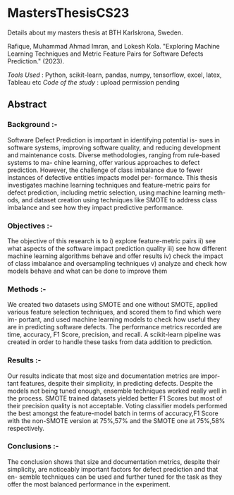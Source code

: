 # MastersThesisCS23
Details about my masters thesis at BTH Karlskrona, Sweden.


Rafique, Muhammad Ahmad Imran, and Lokesh Kola. "Exploring Machine Learning Techniques and Metric Feature Pairs for Software Defects Prediction." (2023).

*Tools Used* : Python, scikit-learn, pandas, numpy, tensorflow, excel, latex, Tableau etc
*Code of the study* : upload permission pending

## Abstract
### Background :- 
Software Defect Prediction is important in identifying potential is-
sues in software systems, improving software quality, and reducing development and
maintenance costs. Diverse methodologies, ranging from rule-based systems to ma-
chine learning, offer various approaches to defect prediction. However, the challenge
of class imbalance due to fewer instances of defective entities impacts model per-
formance. This thesis investigates machine learning techniques and feature-metric
pairs for defect prediction, including metric selection, using machine learning meth-
ods, and dataset creation using techniques like SMOTE to address class imbalance
and see how they impact predictive performance.

### Objectives :- 
The objective of this research is to i) explore feature-metric pairs
ii) see what aspects of the software impact prediction quality iii) see how different
machine learning algorithms behave and offer results iv) check the impact of class
imbalance and oversampling techniques v) analyze and check how models behave and
what can be done to improve them

### Methods :- 
We created two datasets using SMOTE and one without SMOTE,
applied various feature selection techniques, and scored them to find which were im-
portant, and used machine learning models to check how useful they are in predicting
software defects. The performance metrics recorded are time, accuracy, F1 Score,
precision, and recall. A scikit-learn pipeline was created in order to handle these
tasks from data addition to prediction.

### Results :- 
Our results indicate that most size and documentation metrics are impor-
tant features, despite their simplicity, in predicting defects. Despite the models not
being tuned enough, ensemble techniques worked really well in the process. SMOTE
trained datasets yielded better F1 Scores but most of their precision quality is not
acceptable. Voting classifier models performed the best amongst the feature-model
batch in terms of accuracy,F1 Score with the non-SMOTE version at 75%,57% and
the SMOTE one at 75%,58% respectively.

### Conclusions :- 
The conclusion shows that size and documentation metrics, despite
their simplicity, are noticeably important factors for defect prediction and that en-
semble techniques can be used and further tuned for the task as they offer the most
balanced performance in the experiment.

